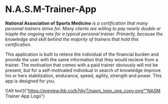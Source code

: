 # N.A.S.M-Trainer-App

**National Association of Sports Medicine** _is a certification that many personal trainers strive for. Many clients are willing to pay nearly double or tripple the ongoing rate for a typical personal trainer. Primarily, because the knowledge and skill behind the majority of trainers that hold this certification._

This application is built to relieve the individual of the financial burden and provide the user with the same information that they would recieve from a trainer.
The motivation that comes with a paid trainer obviously will not be present, but for a self-motivated individual in search of knowledge improve his or hers stabilization, endurance, speed, agility, strength and power. This app is designed for you.


![Alt text]("https://preview.ibb.co/b7djvT/nasm_logo_one_copy.png""NASM Trainer App Logo")